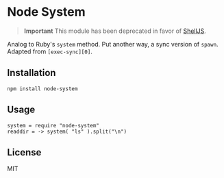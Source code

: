 # Node System

> **Important** This module has been deprecated in favor of [ShellJS][1].

[1]:https://github.com/arturadib/shelljs

Analog to Ruby's `system` method. Put another way, a sync version of `spawn`. Adapted from `[exec-sync][0]`.

[0]:https://github.com/jeremyfa/node-exec-sync

## Installation

    npm install node-system

## Usage

    system = require "node-system"
    readdir = -> system( "ls" ).split("\n")

## License

MIT
